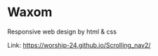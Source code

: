 # Waxom
Responsive web design by html &amp; css

Link: https://worship-24.github.io/Scrolling_nav2/

